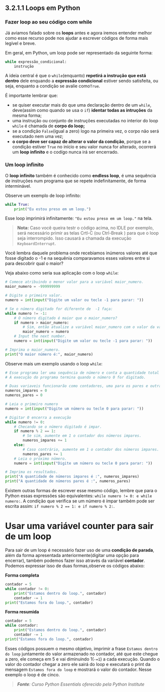 ## 3.2.1.1 Loops em Python

### Fazer loop ao seu código com while

Já aviamos falado sobre os **loops** antes e agora iremos entender melhor como esse recurso pode nos ajudar a escrever códigos de forma mais legível e breve.

Em geral, em Python, um loop pode ser representado da seguinte forma:


```python
while expressão_condicional:
    instrução
```

A ideia central é que o ``while``(enquanto) **repetirá a instrução que está dentro** dele enquando a **expressão condicional** estiver sendo satisfeita, ou seja, enquanto a condição se avalie como``True``.

É importante lembrar que:
- se quiser executar mais do que uma declaração dentro de um ``while``, deve(assim como quando se usa o ``if``) **identar todas as intruções** da mesma forma;
- uma instrução ou conjunto de instruções executadas no interior do loop ``while`` é chamada de **corpo do loop;**
- se a condição ``False``(igual a zero) logo na primeira vez, o corpo não será executado nem uma vez;
- **o corpo deve ser capaz de alterar o valor da condição**, porque se a condição estiver ``True`` no início e seu valor nunca for alterado, ocorrerá um **loop infinito** e o codígo nunca irá ser encerrado.

### Um loop infinito

O **loop infinito** também é conhecido como **endless loop**, é uma sequência de instruções num programa que se repete indefinitamente, de forma interminável.

Observe um exemplo de loop infinito:


```python
while True:
    print("Eu estou preso em um loop.")
```

Esse loop imprimirá infinitamente: ``"Eu estou preso em um loop."`` na tela.

>**Nota:**
> Caso você queira testr o código acima, no IDLE por exemplo, será necessário primir as telas Crtl-C (ou Ctrl-Break ) para que o loop seja interrompido. Isso causará a chamada da execução ``KeyboardInterrupt``.

Você lembra daquele problema onde recebiamos inúmeros valores até que fosse digitado o -1 e na sequênia comparavamos esses valores entre si para descobrir qual o maior?

Veja abaixo como seria sua aplicação com o loop ``while``:

```python
# Comece atribuindo o menor valor para a variável maior_numero.
maior_numero = -999999999

# Digite o primeiro valor.
numero = int(input("Digite um valor ou tecle -1 para parar: "))

# Se o número digitado for diferente de  -1 faça:
while numero != -1:
    # O número digitado é maior que o maior_numero?
    if numero > maior_numero:
        # Sim, então atualize a variável maior_numero com o valor da variável numero.
        maior_numero = numero
    # Input the next number.
    numero = int(input("Digite um valor ou tecle -1 para parar: "))

# Imprima o maior_numero.
print("O maior número é:", maior_numero)
```

Observe mais um exemplo usando o loop ``while``:

```python
# Esse programa ler uma sequência de número e conta a quantidade total de pares e impáres digitados
# A execução do programa termina quando o número 0 for digitado.

# Duas variaveis funcionarão como contadores, uma para os pares e outra para os impares
numeros_impares = 0
numeros_pares = 0

# Leia o primeiro numero
numero = int(input("Digite um número ou tecle 0 para parar: "))

# Digitar 0 encerra a execução
while numero != 0:
    # Checando se o número digitado é impar.
    if numero % 2 == 1:
        # Se sim, aumente em 1 o contador dos números impares.
        numeros_impares += 1
    else:
        # Caso contrário, aumente em 1 o contador dos números impares.
        numeros_pares += 1
    # Leia o próximo número.
    numero = int(input("Digite um número ou tecle 0 para parar: "))

# Imprima os resultados.
print("A quantidade de números impares é :", numeros_impares)
print("A quantidade de números pares é :", numeros_pares)
```

Existem outras formas de escrever esse mesmo código, lembre que para o Python essas expressões são equivalentes: ``while numero != 0: e while numero:``. A condição que verifica se um número é ímpar também pode ser escrita assim: ``if numero % 2 == 1: e if numero % 2:``.

# Usar uma variável counter para sair de um loop

Para sair de um loop é necessário fazer uso de uma **condição de parada**, além da forma apresentada anteriormente(digitar uma opção para encerrar), também podemos fazer isso através da variável **contador**. Podemos expressar isso de duas formas,observe os códigos abaixo:

**Forma completa**
```python
contador = 5
while contador != 0:
    print("Estamos dentro do loop.", contador)
    contador -= 1
print("Estamos fora do loop.", contador)
```

**Forma resumida**

```python
contador = 5
while contador:
    print("Estamos dentro do loop.", contador)
    contador -= 1
print("Estamos fora do loop.", contador)
```
Esses códigos possuem o mesmo objetivo, imprimir a frase ``Estamos dentro do loop`` juntamente do valor armazenado no contador, até que este chegue a zero, ele começa em 5 e vai diminuindo 1(``-=1``) a cada execução. Quando o valor do contador chegar a zero ele sairá do loop e executará o print da mensagem ``Estamos fora do loop`` e mostrará o valor do contador. Nesse exemplo o loop é de cinco.

>***Fonte**: Curso Python Essentials oferecido pela Python Institute*